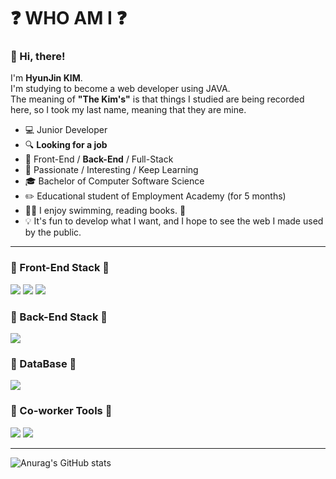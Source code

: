 #  :question: WHO AM I :question:

 ### :wave: Hi, there!

I'm **HyunJin KIM**.  
I'm studying to become a web developer using JAVA.  
The meaning of **"The Kim's"** is that things I studied are being recorded here, so I took my last name, meaning that they are mine.

- :computer: Junior Developer
- :mag: **Looking for a job**
- :briefcase: Front-End / **Back-End** / Full-Stack
- :muscle: Passionate / Interesting / Keep Learning
- :mortar_board: Bachelor of Computer Software Science
- :pencil2: Educational student of Employment Academy (for 5 months)
-  :swimming_woman: I enjoy swimming, reading books. :book:
- :bulb: It's fun to develop what I want, and I hope to see the web I made used by the public.

---

### :robot: Front-End Stack :robot:

<img src="https://img.shields.io/badge/HTML5-E34F26?style=for-the-badge&logo=HTML5&logoColor=white"> <img src="https://img.shields.io/badge/CSS3-1572B6?style=for-the-badge&logo=CSS3&logoColor=white">  <img src="https://img.shields.io/badge/VSCode-007ACC?style=for-the-badge&logo=Visual Studio Code&logoColor=white">



### :robot: Back-End Stack :robot:

<img src="https://img.shields.io/badge/JAVA-2C2255?style=for-the-badge&logo=Eclipse&logoColor=white">



### :robot: DataBase :robot:

<img src="https://img.shields.io/badge/MySQL-4479A1?style=for-the-badge&logo=MySQL&logoColor=white">



### :robot: Co-worker Tools :robot:

<img src="https://img.shields.io/badge/GitHub-181717?style=for-the-badge&logo=GitHub&logoColor=white"> <img src="https://img.shields.io/badge/Notion-000000?style=for-the-badge&logo=Notion&logoColor=white"> 

---

![Anurag's GitHub stats](https://github-readme-stats.vercel.app/api?username=jeje12247&show_icons=true&theme=great-gatsby)
